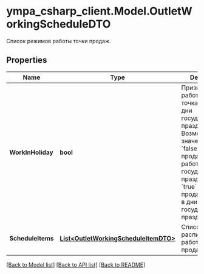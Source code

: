# ympa_csharp_client.Model.OutletWorkingScheduleDTO
Список режимов работы точки продаж. 

## Properties

Name | Type | Description | Notes
------------ | ------------- | ------------- | -------------
**WorkInHoliday** | **bool** | Признак, работает ли точка продаж в дни государственных праздников.  Возможные значения:  * &#x60;false&#x60; — точка продаж не работает в дни государственных праздников. * &#x60;true&#x60; — точка продаж работает в дни государственных праздников.  | [optional] 
**ScheduleItems** | [**List&lt;OutletWorkingScheduleItemDTO&gt;**](OutletWorkingScheduleItemDTO.md) | Список расписаний работы точки продаж.  | 

[[Back to Model list]](../README.md#documentation-for-models) [[Back to API list]](../README.md#documentation-for-api-endpoints) [[Back to README]](../README.md)

